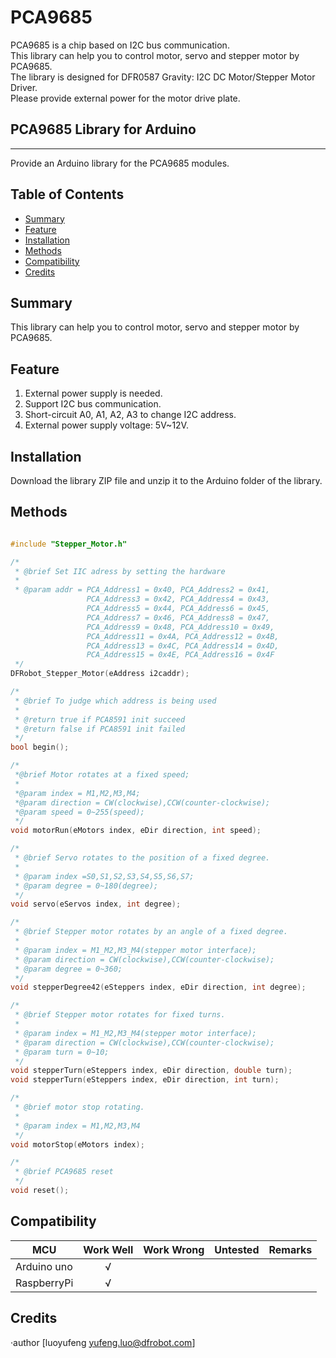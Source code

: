 # PCA9685


PCA9685 is a chip based on I2C bus communication.<br>
This library can help you to control motor, servo and stepper motor by PCA9685.<br>
The library is designed for DFR0587 Gravity: I2C DC Motor/Stepper Motor Driver.<br>
Please provide external power for the motor drive plate.<br>

## PCA9685 Library for Arduino
---------------------------------------------------------
Provide an Arduino library for the PCA9685 modules.

## Table of Contents

* [Summary](#summary)
* [Feature](#feature)
* [Installation](#installation)
* [Methods](#methods)
* [Compatibility](#compatibility)
* [Credits](#credits)
<snippet>
<content>

## Summary
This library can help you to control motor, servo and stepper motor by PCA9685.<br>

## Feature
1. External power supply is needed.
2. Support I2C bus communication.
3. Short-circuit A0, A1, A2, A3 to change I2C address.
4. External power supply voltage: 5V~12V.

## Installation

Download the library ZIP file and unzip it to the Arduino folder of the library.<br>

## Methods

```C++

#include "Stepper_Motor.h"

/* 
 * @brief Set IIC adress by setting the hardware
 *
 * @param addr = PCA_Address1 = 0x40, PCA_Address2 = 0x41,
                 PCA_Address3 = 0x42, PCA_Address4 = 0x43,
                 PCA_Address5 = 0x44, PCA_Address6 = 0x45,
                 PCA_Address7 = 0x46, PCA_Address8 = 0x47,
                 PCA_Address9 = 0x48, PCA_Address10 = 0x49, 
                 PCA_Address11 = 0x4A, PCA_Address12 = 0x4B,
                 PCA_Address13 = 0x4C, PCA_Address14 = 0x4D,
                 PCA_Address15 = 0x4E, PCA_Address16 = 0x4F
 */
DFRobot_Stepper_Motor(eAddress i2caddr);

/* 
 * @brief To judge which address is being used 
 *
 * @return true if PCA8591 init succeed
 * @return false if PCA8591 init failed
 */
bool begin();

/*
 *@brief Motor rotates at a fixed speed;
 *
 *@param index = M1,M2,M3,M4;
 *@param direction = CW(clockwise),CCW(counter-clockwise);
 *@param speed = 0~255(speed);
 */
void motorRun(eMotors index, eDir direction, int speed);

/* 
 * @brief Servo rotates to the position of a fixed degree.
 * 
 * @param index =S0,S1,S2,S3,S4,S5,S6,S7;
 * @param degree = 0~180(degree);
 */
void servo(eServos index, int degree);

/*
 * @brief Stepper motor rotates by an angle of a fixed degree.
 *
 * @param index = M1_M2,M3_M4(stepper motor interface);
 * @param direction = CW(clockwise),CCW(counter-clockwise);
 * @param degree = 0~360;
 */
void stepperDegree42(eSteppers index, eDir direction, int degree);

/*
 * @brief Stepper motor rotates for fixed turns. 
 *
 * @param index = M1_M2,M3_M4(stepper motor interface);
 * @param direction = CW(clockwise),CCW(counter-clockwise);
 * @param turn = 0~10;
 */
void stepperTurn(eSteppers index, eDir direction, double turn);
void stepperTurn(eSteppers index, eDir direction, int turn);

/*
 * @brief motor stop rotating.
 *
 * @param index = M1,M2,M3,M4
 */
void motorStop(eMotors index);

/*
 * @brief PCA9685 reset
 */
void reset();
```



## Compatibility

MCU                | Work Well | Work Wrong | Untested  | Remarks
------------------ | :----------: | :----------: | :---------: | -----
Arduino uno |       √      |             |            | 
RaspberryPi |       √      |             |            | 


## Credits

·author [luoyufeng yufeng.luo@dfrobot.com]
